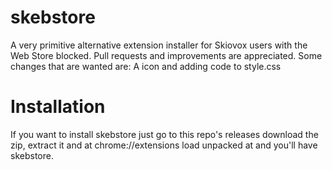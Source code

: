 # skebstore
A very primitive alternative extension installer for Skiovox users with the Web Store blocked.
Pull requests and improvements are appreciated. Some changes that are wanted are: A icon and adding code to style.css
 
  # Installation
  If you want to install skebstore just go to this repo's releases download the zip, extract it and at chrome://extensions load unpacked at and you'll have skebstore.
